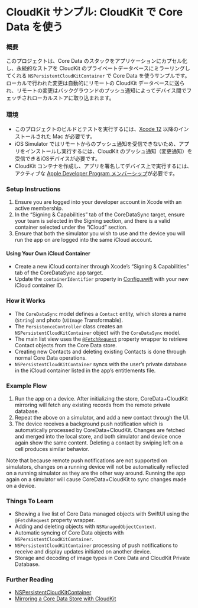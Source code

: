 # CloudKit サンプル: CloudKit で Core Data を使う

### 概要

このプロジェクトは、Core Data のスタックをアプリケーションにカプセル化し、永続的なストアを CloudKit のプライベートデータベースにミラーリングしてくれる `NSPersistentCloudKitContainer` で Core Data を使うサンプルです。ローカルで行われた変更は自動的にリモートの CloudKit データベースに送られ、リモートの変更はバックグラウンドのプッシュ通知によってデバイス間でフェッチされローカルストアに取り込まれます。

### 環境

* このプロジェクトのビルドとテストを実行するには、[Xcode 12](https://developer.apple.com/xcode/) 以降のインストールされた Mac が必要です。
* iOS Simulator ではリモートからのプッシュ通知を受信できないため、アプリをインストールし実行するには、CloudKit のプッシュ通知（変更通知）を受信できるiOSデバイスが必要です。
* CloudKit コンテナを作成し、アプリを署名してデバイス上で実行するには、アクティブな [Apple Developer Program メンバーシップ](https://developer.apple.com/support/compare-memberships/)が必要です。

### Setup Instructions

1. Ensure you are logged into your developer account in Xcode with an active membership.
1. In the “Signing & Capabilities” tab of the CoreDataSync target, ensure your team is selected in the Signing section, and there is a valid container selected under the “iCloud” section.
1. Ensure that both the simulator you wish to use and the device you will run the app on are logged into the same iCloud account.

#### Using Your Own iCloud Container

* Create a new iCloud container through Xcode’s “Signing & Capabilities” tab of the CoreDataSync app target.
* Update the `containerIdentifier` property in [Config.swift](CoreDataSync/App/Config.swift) with your new iCloud container ID.

### How it Works

* The `CoreDataSync` model defines a `Contact` entity, which stores a name (`String`) and photo (`UIImage` Transformable).
* The `PersistenceController` class creates an `NSPersistentCloudKitContainer` object with the `CoreDataSync` model.
* The main list view uses the [`@FetchRequest`](https://developer.apple.com/documentation/swiftui/fetchrequest) property wrapper to retrieve Contact objects from the Core Data store.
* Creating new Contacts and deleting existing Contacts is done through normal Core Data operations.
* `NSPersistentCloudKitContainer` syncs with the user’s private database in the iCloud container listed in the app’s entitlements file.

### Example Flow

1. Run the app on a device. After initializing the store, CoreData+CloudKit mirroring will fetch any existing records from the remote private database.
1. Repeat the above on a simulator, and add a new contact through the UI.
1. The device receives a background push notification which is automatically processed by CoreData+CloudKit. Changes are fetched and merged into the local store, and both simulator and device once again show the same content. Deleting a contact by swiping left on a cell produces similar behavior.

Note that because remote push notifications are not supported on simulators, changes on a running device will not be automatically reflected on a running simulator as they are the other way around. Running the app again on a simulator will cause CoreData+CloudKit to sync changes made on a device.

### Things To Learn

* Showing a live list of Core Data managed objects with SwiftUI using the `@FetchRequest` property wrapper.
* Adding and deleting objects with `NSManagedObjectContext`.
* Automatic syncing of Core Data objects with `NSPersistentCloudKitContainer`.
* `NSPersistentCloudKitContainer` processing of push notifications to receive and display updates initiated on another device.
* Storage and decoding of image types in Core Data and CloudKit Private Database.

### Further Reading

* [NSPersistentCloudKitContainer](https://developer.apple.com/documentation/coredata/nspersistentcloudkitcontainer)
* [Mirroring a Core Data Store with CloudKit](https://developer.apple.com/documentation/coredata/mirroring_a_core_data_store_with_cloudkit)
